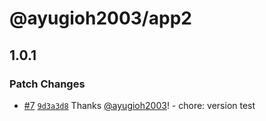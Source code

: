 # @ayugioh2003/app2

## 1.0.1

### Patch Changes

- [#7](https://github.com/ayugioh2003/monorepo-demo/pull/7) [`9d3a3d8`](https://github.com/ayugioh2003/monorepo-demo/commit/9d3a3d85cb6266d0ca2d4b78aeab6f76b3e92bde) Thanks [@ayugioh2003](https://github.com/ayugioh2003)! - chore: version test
